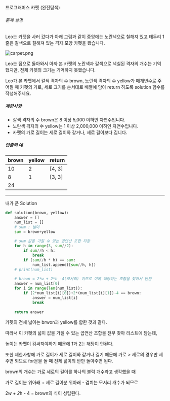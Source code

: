 프로그래머스 카펫 (완전탐색)

###### 문제 설명

Leo는 카펫을 사러 갔다가 아래 그림과 같이 중앙에는 노란색으로 칠해져 있고 테두리 1줄은 갈색으로 칠해져 있는 격자 모양 카펫을 봤습니다.

![carpet.png](https://grepp-programmers.s3.ap-northeast-2.amazonaws.com/files/production/b1ebb809-f333-4df2-bc81-02682900dc2d/carpet.png)

Leo는 집으로 돌아와서 아까 본 카펫의 노란색과 갈색으로 색칠된 격자의 개수는 기억했지만, 전체 카펫의 크기는 기억하지 못했습니다.

Leo가 본 카펫에서 갈색 격자의 수 brown, 노란색 격자의 수 yellow가 매개변수로 주어질 때 카펫의 가로, 세로 크기를 순서대로 배열에 담아 return 하도록 solution 함수를 작성해주세요.

##### 제한사항

- 갈색 격자의 수 brown은 8 이상 5,000 이하인 자연수입니다.
- 노란색 격자의 수 yellow는 1 이상 2,000,000 이하인 자연수입니다.
- 카펫의 가로 길이는 세로 길이와 같거나, 세로 길이보다 깁니다.

##### 입출력 예

| brown | yellow | return |
| ----- | ------ | ------ |
| 10    | 2      | [4, 3] |
| 8     | 1      | [3, 3] |
| 24    |        |        |

---

내가 푼 Solution

```python
def solution(brown, yellow):
    answer = []
    num_list = []
    # sum : 넓이
    sum = brown+yellow
    
    # sum 값을 가질 수 있는 곱연산 조합 저장
    for h in range(3, sum//2):
        if sum//h < h:
            break
        if (sum//h * h) == sum:
            num_list.append([sum//h, h])
    # print(num_list)
    
    # brown = 2*w + 2*h -4(모서리) 이므로 이에 해당하는 조합을 찾아서 반환
    answer = num_list[0]
    for i in range(len(num_list)):
        if (2*num_list[i][0])+2*(num_list[i][1])-4 == brown:
            answer = num_list[i]
            break
    
    return answer
```

카펫의 전체 넓이는 brwon과 yellow를 합한 것과 같다.

따라서 이 카펫의 넓이 값을 가질 수 있는 곱연산 조합을 전부 찾아 리스트에 담는데,

높이는 카펫이 감싸져야하기 때문에 1과 2는 해당이 안된다.

또한 제한사항에 가로 길이가 세로 길이와 같거나 길기 때문에 가로 > 세로의 경우만 세주면 되므로 for문을 돌 때 전체 넓이의 반만 돌아주면 된다.

brown의 개수는 가로 세로의 길이를 하나의 블럭 개수라고 생각했을 때

가로 길이분 위아래 + 세로 길이분 위아래 - 겹치는 모서리 개수가 되므로

2*w + 2*h - 4 = brown의 식이 성립된다.